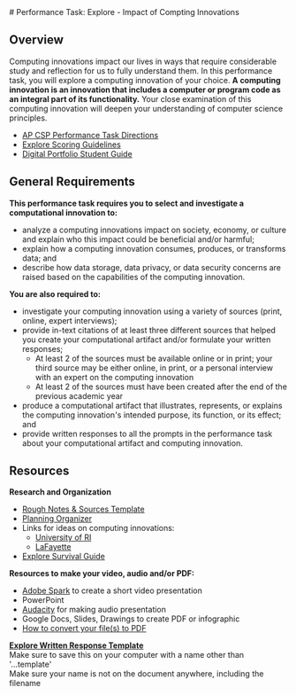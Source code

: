 <meta http-equiv="refresh" content="5"/>
# Performance Task: Explore - Impact of Compting Innovations

## Overview

Computing innovations impact our lives in ways that require considerable study and reflection for us to fully understand them. In this performance task, you will explore a computing innovation of your choice. **A computing innovation is an innovation that includes a computer or program code as an integral part of its functionality.** Your close examination of this computing innovation will deepen your understanding of computer science principles.

* [AP CSP Performance Task Directions](https://apcentral.collegeboard.org/pdf/ap-csp-student-task-directions.pdf?course=ap-computer-science-principles)
* [Explore Scoring Guidelines](/ap/assets/pdfs/digital_portfolio/explore-guidelines-2019.pdf)
* [Digital Portfolio Student Guide](https://secure-media.collegeboard.org/digitalServices/pdf/ap/computer-science-principles-digital-portfolio-student-guide.pdf)

## General Requirements

**This performance task requires you to select and investigate a computational innovation to:**  
* analyze a computing innovations impact on society, economy, or culture and explain who this impact could be beneficial and/or harmful;
* explain how a computing innovation consumes, produces, or transforms data; and
* describe how data storage, data privacy, or data security concerns are raised based on the capabilities of the computing innovation.

**You are also required to:**  
* investigate your computing innovation using a variety of sources (print, online, expert interviews);
* provide in-text citations of at least three different sources that helped you create your computational artifact and/or formulate your written responses;
    * At least 2 of the sources must be available online or in print; your third source may be either online, in print, or a personal interview with an expert on the computing innovation
    * At least 2 of the sources must have been created after the end of the previous academic year
* produce a computational artifact that illustrates, represents, or explains the computing innovation's intended purpose, its function, or its effect; and
* provide written responses to all the prompts in the performance task about your computational artifact and computing innovation.

## Resources

**Research and Organization**

- [Rough Notes & Sources Template](https://docs.google.com/document/d/19n4gLaVmOgiqpCCezNZFtuR6LEhB9SNOg9pJWdXiE3k/edit?usp=sharing)
- [Planning Organizer](\ap\assets\pdfs\digital_portfolio\explore-planning-organizer.pdf)
- Links for ideas on computing innovations:
    - [University of RI](https://computing-concepts.cs.uri.edu/wiki/Computing_Innovations)
    - [LaFayette](https://compsci.lafayette.edu/top-30-innovations/)
- [Explore Survival Guide](\ap\assets\pdfs\digital_portfolio\explore-survival-guide.pdf)

**Resources to make your video, audio and/or PDF:** 

- [Adobe Spark](https://spark.adobe.com/) to create a short video presentation
- PowerPoint
- [Audacity](https://www.audacityteam.org/) for making audio presentation
- Google Docs, Slides, Drawings to create PDF or infographic
- [How to convert your file(s) to PDF](\ap\assets\pdfs\pdf-conversion.pdf)

**[Explore Written Response Template](http://bit.ly/explore-template)**  
Make sure to save this on your computer with a name other than '...template'  
Make sure your name is not on the document anywhere, including the filename